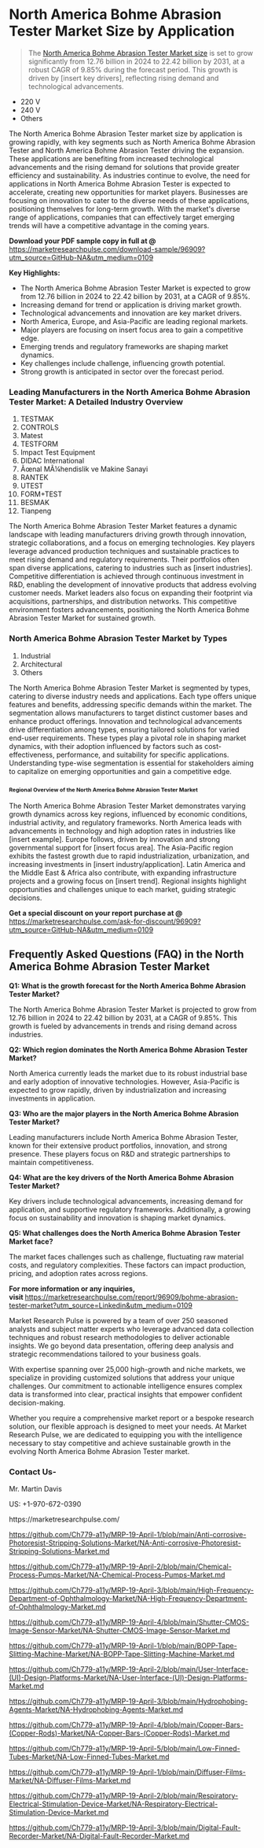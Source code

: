 <h1>North America Bohme Abrasion Tester Market&nbsp;Size by Application</h1><blockquote><p>The <a href="https://marketresearchpulse.com/download-sample/96909?utm_source=GitHub-NA&amp;utm_medium=0109">North America Bohme Abrasion Tester Market size</a> is set to grow significantly from 12.76 billion in 2024 to 22.42 billion by 2031, at a robust CAGR of 9.85% during the forecast period. This growth is driven by [insert key drivers], reflecting rising demand and technological advancements.</p></blockquote><ul><li>220 V<li> 240 V<li> Others</li></ul><p>The North America Bohme Abrasion Tester market size by application is growing rapidly, with key segments such as North America Bohme Abrasion Tester and North America Bohme Abrasion Tester driving the expansion. These applications are benefiting from increased technological advancements and the rising demand for solutions that provide greater efficiency and sustainability. As industries continue to evolve, the need for applications in North America Bohme Abrasion Tester is expected to accelerate, creating new opportunities for market players. Businesses are focusing on innovation to cater to the diverse needs of these applications, positioning themselves for long-term growth. With the market's diverse range of applications, companies that can effectively target emerging trends will have a competitive advantage in the coming years.</p><p><strong>Download your PDF sample copy in full at @ </strong><a href="https://marketresearchpulse.com/download-sample/96909?utm_source=GitHub-NA&amp;utm_medium=0109">https://marketresearchpulse.com/download-sample/96909?utm_source=GitHub-NA&amp;utm_medium=0109</a></p><p><strong>Key Highlights: </strong></p><ul><li>The North America Bohme Abrasion Tester Market is expected to grow from 12.76 billion in 2024 to 22.42 billion by 2031, at a CAGR of 9.85%.</li><li>Increasing demand for trend or application is driving market growth.</li><li>Technological advancements and innovation are key market drivers.</li><li>North America, Europe, and Asia-Pacific are leading regional markets.</li><li>Major players are focusing on insert focus area to gain a competitive edge.</li><li>Emerging trends and regulatory frameworks are shaping market dynamics.</li><li>Key challenges include challenge, influencing growth potential.</li><li>Strong growth is anticipated in sector over the forecast period.</li></ul><h3>Leading Manufacturers in the North America Bohme Abrasion Tester Market: A Detailed Industry Overview</h3><ol><li>TESTMAK</li><li>CONTROLS</li><li>Matest</li><li>TESTFORM</li><li>Impact Test Equipment</li><li>DIDAC International</li><li>Ãœnal MÃ¼hendislik ve Makine Sanayi</li><li>RANTEK</li><li>UTEST</li><li>FORM+TEST</li><li>BESMAK</li><li>Tianpeng</li></ol><div class="flex max-w-full flex-col flex-grow"><div class="min-h-8 text-message flex w-full flex-col items-end gap-2 whitespace-normal break-words [.text-message+&amp;]:mt-5" dir="auto" data-message-author-role="assistant" data-message-id="fd8432e4-4910-450d-b182-61b7bfb0a01f" data-message-model-slug="gpt-4o"><div class="flex w-full flex-col gap-1 empty:hidden first:pt-[3px]"><div class="markdown prose w-full break-words dark:prose-invert light"><p>The North America Bohme Abrasion Tester Market features a dynamic landscape with leading manufacturers driving growth through innovation, strategic collaborations, and a focus on emerging technologies. Key players leverage advanced production techniques and sustainable practices to meet rising demand and regulatory requirements. Their portfolios often span diverse applications, catering to industries such as [insert industries]. Competitive differentiation is achieved through continuous investment in R&amp;D, enabling the development of innovative products that address evolving customer needs. Market leaders also focus on expanding their footprint via acquisitions, partnerships, and distribution networks. This competitive environment fosters advancements, positioning the North America Bohme Abrasion Tester Market for sustained growth.</p></div></div></div></div><h3>North America Bohme Abrasion Tester Market by Types</h3><ol><li>Industrial<li> Architectural<li> Others</li></ol><div class="flex max-w-full flex-col flex-grow"><div class="min-h-8 text-message flex w-full flex-col items-end gap-2 whitespace-normal break-words [.text-message+&amp;]:mt-5" dir="auto" data-message-author-role="assistant" data-message-id="084470be-0bb7-4664-bddf-5156b4f41249" data-message-model-slug="gpt-4o-mini"><div class="flex w-full flex-col gap-1 empty:hidden first:pt-[3px]"><div class="markdown prose w-full break-words dark:prose-invert light"><p>The North America Bohme Abrasion Tester Market is segmented by types, catering to diverse industry needs and applications. Each type offers unique features and benefits, addressing specific demands within the market. The segmentation allows manufacturers to target distinct customer bases and enhance product offerings. Innovation and technological advancements drive differentiation among types, ensuring tailored solutions for varied end-user requirements. These types play a pivotal role in shaping market dynamics, with their adoption influenced by factors such as cost-effectiveness, performance, and suitability for specific applications. Understanding type-wise segmentation is essential for stakeholders aiming to capitalize on emerging opportunities and gain a competitive edge.</p></div></div></div></div><h3><span style="font-size: 11px;">Regional Overview of the North America Bohme Abrasion Tester Market</span></h3><div class="flex max-w-full flex-col flex-grow"><div class="min-h-8 text-message flex w-full flex-col items-end gap-2 whitespace-normal break-words [.text-message+&amp;]:mt-5" dir="auto" data-message-author-role="assistant" data-message-id="e9038762-ce64-4e30-91c9-9bd413514231" data-message-model-slug="gpt-4o-mini"><div class="flex w-full flex-col gap-1 empty:hidden first:pt-[3px]"><div class="markdown prose w-full break-words dark:prose-invert light"><p>The North America Bohme Abrasion Tester Market demonstrates varying growth dynamics across key regions, influenced by economic conditions, industrial activity, and regulatory frameworks. North America leads with advancements in technology and high adoption rates in industries like [insert example]. Europe follows, driven by innovation and strong governmental support for [insert focus area]. The Asia-Pacific region exhibits the fastest growth due to rapid industrialization, urbanization, and increasing investments in [insert industry/application]. Latin America and the Middle East &amp; Africa also contribute, with expanding infrastructure projects and a growing focus on [insert trend]. Regional insights highlight opportunities and challenges unique to each market, guiding strategic decisions.</p></div></div></div></div><p><strong>Get a special discount on your report purchase at @ </strong><a href="https://marketresearchpulse.com/ask-for-discount/96909?utm_source=GitHub-NA&amp;utm_medium=0109">https://marketresearchpulse.com/ask-for-discount/96909?utm_source=GitHub-NA&amp;utm_medium=0109</a></p><h2>Frequently Asked Questions (FAQ) in the North America Bohme Abrasion Tester Market</h2><p><strong>Q1: What is the growth forecast for the North America Bohme Abrasion Tester Market?</strong></p><p>The North America Bohme Abrasion Tester Market is projected to grow from 12.76 billion in 2024 to 22.42 billion by 2031, at a CAGR of 9.85%. This growth is fueled by advancements in trends and rising demand across industries.</p><p><strong>Q2: Which region dominates the North America Bohme Abrasion Tester Market?</strong></p><p>North America currently leads the market due to its robust industrial base and early adoption of innovative technologies. However, Asia-Pacific is expected to grow rapidly, driven by industrialization and increasing investments in application.</p><p><strong>Q3: Who are the major players in the North America Bohme Abrasion Tester Market?</strong></p><p>Leading manufacturers include North America Bohme Abrasion Tester, known for their extensive product portfolios, innovation, and strong presence. These players focus on R&amp;D and strategic partnerships to maintain competitiveness.</p><p><strong>Q4: What are the key drivers of the North America Bohme Abrasion Tester Market?</strong></p><p>Key drivers include technological advancements, increasing demand for application, and supportive regulatory frameworks. Additionally, a growing focus on sustainability and innovation is shaping market dynamics.</p><p><strong>Q5: What challenges does the North America Bohme Abrasion Tester Market face?</strong></p><p>The market faces challenges such as challenge, fluctuating raw material costs, and regulatory complexities. These factors can impact production, pricing, and adoption rates across regions.</p><p><strong>For more information or any inquiries, visit&nbsp;</strong><a href="https://marketresearchpulse.com/report/96909/bohme-abrasion-tester-market?utm_source=Linkedin&utm_medium=0109">https://marketresearchpulse.com/report/96909/bohme-abrasion-tester-market?utm_source=Linkedin&utm_medium=0109</a></p><p>Market Research Pulse is powered by a team of over 250 seasoned analysts and subject matter experts who leverage advanced data collection techniques and robust research methodologies to deliver actionable insights. We go beyond data presentation, offering deep analysis and strategic recommendations tailored to your business goals.</p><p>With expertise spanning over 25,000 high-growth and niche markets, we specialize in providing customized solutions that address your unique challenges. Our commitment to actionable intelligence ensures complex data is transformed into clear, practical insights that empower confident decision-making.</p><p>Whether you require a comprehensive market report or a bespoke research solution, our flexible approach is designed to meet your needs. At Market Research Pulse, we are dedicated to equipping you with the intelligence necessary to stay competitive and achieve sustainable growth in the evolving North America Bohme Abrasion Tester market.</p><h3><strong>Contact Us-</strong></h3><p>Mr. Martin Davis</p><p>US: +1-970-672-0390</p><p>https://marketresearchpulse.com/</p><p><a href="https://github.com/Ch779-a11y/MRP-19-April-1/blob/main/Anti-corrosive-Photoresist-Stripping-Solutions-Market/NA-Anti-corrosive-Photoresist-Stripping-Solutions-Market.md">https://github.com/Ch779-a11y/MRP-19-April-1/blob/main/Anti-corrosive-Photoresist-Stripping-Solutions-Market/NA-Anti-corrosive-Photoresist-Stripping-Solutions-Market.md</a></p><p><a href="https://github.com/Ch779-a11y/MRP-19-April-2/blob/main/Chemical-Process-Pumps-Market/NA-Chemical-Process-Pumps-Market.md">https://github.com/Ch779-a11y/MRP-19-April-2/blob/main/Chemical-Process-Pumps-Market/NA-Chemical-Process-Pumps-Market.md</a></p><p><a href="https://github.com/Ch779-a11y/MRP-19-April-3/blob/main/High-Frequency-Department-of-Ophthalmology-Market/NA-High-Frequency-Department-of-Ophthalmology-Market.md">https://github.com/Ch779-a11y/MRP-19-April-3/blob/main/High-Frequency-Department-of-Ophthalmology-Market/NA-High-Frequency-Department-of-Ophthalmology-Market.md</a></p><p><a href="https://github.com/Ch779-a11y/MRP-19-April-4/blob/main/Shutter-CMOS-Image-Sensor-Market/NA-Shutter-CMOS-Image-Sensor-Market.md">https://github.com/Ch779-a11y/MRP-19-April-4/blob/main/Shutter-CMOS-Image-Sensor-Market/NA-Shutter-CMOS-Image-Sensor-Market.md</a></p><p><a href="https://github.com/Ch779-a11y/MRP-19-April-1/blob/main/BOPP-Tape-Slitting-Machine-Market/NA-BOPP-Tape-Slitting-Machine-Market.md">https://github.com/Ch779-a11y/MRP-19-April-1/blob/main/BOPP-Tape-Slitting-Machine-Market/NA-BOPP-Tape-Slitting-Machine-Market.md</a></p><p><a href="https://github.com/Ch779-a11y/MRP-19-April-2/blob/main/User-Interface-(UI)-Design-Platforms-Market/NA-User-Interface-(UI)-Design-Platforms-Market.md">https://github.com/Ch779-a11y/MRP-19-April-2/blob/main/User-Interface-(UI)-Design-Platforms-Market/NA-User-Interface-(UI)-Design-Platforms-Market.md</a></p><p><a href="https://github.com/Ch779-a11y/MRP-19-April-3/blob/main/Hydrophobing-Agents-Market/NA-Hydrophobing-Agents-Market.md">https://github.com/Ch779-a11y/MRP-19-April-3/blob/main/Hydrophobing-Agents-Market/NA-Hydrophobing-Agents-Market.md</a></p><p><a href="https://github.com/Ch779-a11y/MRP-19-April-4/blob/main/Copper-Bars-(Copper-Rods)-Market/NA-Copper-Bars-(Copper-Rods)-Market.md">https://github.com/Ch779-a11y/MRP-19-April-4/blob/main/Copper-Bars-(Copper-Rods)-Market/NA-Copper-Bars-(Copper-Rods)-Market.md</a></p><p><a href="https://github.com/Ch779-a11y/MRP-19-April-5/blob/main/Low-Finned-Tubes-Market/NA-Low-Finned-Tubes-Market.md">https://github.com/Ch779-a11y/MRP-19-April-5/blob/main/Low-Finned-Tubes-Market/NA-Low-Finned-Tubes-Market.md</a></p><p><a href="https://github.com/Ch779-a11y/MRP-19-April-1/blob/main/Diffuser-Films-Market/NA-Diffuser-Films-Market.md">https://github.com/Ch779-a11y/MRP-19-April-1/blob/main/Diffuser-Films-Market/NA-Diffuser-Films-Market.md</a></p><p><a href="https://github.com/Ch779-a11y/MRP-19-April-2/blob/main/Respiratory-Electrical-Stimulation-Device-Market/NA-Respiratory-Electrical-Stimulation-Device-Market.md">https://github.com/Ch779-a11y/MRP-19-April-2/blob/main/Respiratory-Electrical-Stimulation-Device-Market/NA-Respiratory-Electrical-Stimulation-Device-Market.md</a></p><p><a href="https://github.com/Ch779-a11y/MRP-19-April-3/blob/main/Digital-Fault-Recorder-Market/NA-Digital-Fault-Recorder-Market.md">https://github.com/Ch779-a11y/MRP-19-April-3/blob/main/Digital-Fault-Recorder-Market/NA-Digital-Fault-Recorder-Market.md</a></p>
